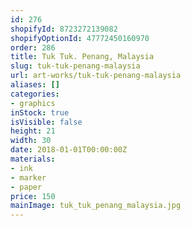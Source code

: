 ```yaml
---
id: 276
shopifyId: 8723272139082
shopifyOptionId: 47772450160970
order: 286
title: Tuk Tuk. Penang, Malaysia
slug: tuk-tuk-penang-malaysia
url: art-works/tuk-tuk-penang-malaysia
aliases: []
categories:
- graphics
inStock: true
isVisible: false
height: 21
width: 30
date: 2018-01-01T00:00:00Z
materials:
- ink
- marker
- paper
price: 150
mainImage: tuk_tuk_penang_malaysia.jpg
---
```

